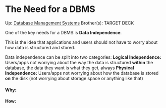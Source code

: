 # The Need for a DBMS

Up: [Database Management Systems](database_management_systems)
Brother(s):
TARGET DECK

One of the key needs for a DBMS is **Data Independence**.

This is the idea that applications and users should not have to worry about how data is structured and stored.

Data independence can be split into two categories:
	**Logical Independence:** Users/apps not worrying about the way the data is structured **within** the database, the data they want is what they get, always
	**Physical Independence:** Users/apps not worrying about how the database is stored **on** the disk (not worrying about storage space or anything like that)




































#### Why:
#### How:









